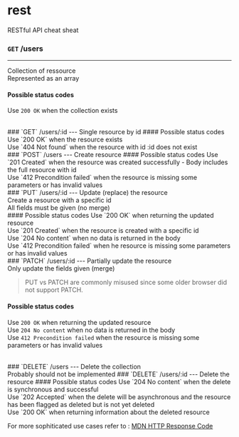 # rest
RESTful API cheat sheat

### `GET` /users
---
Collection of ressource <br/> Represented as an array
#### Possible status codes
Use `200 OK` when the collection exists

<br/>
### `GET` /users/:id
---
Single resource by id
#### Possible status codes
Use `200 OK` when the resource exists <br/>
Use `404 Not found` when the resource with id :id does not exist

<br/>
### `POST` /users
---
Create resource
#### Possible status codes
Use `201 Created` when the resource was created successfully - Body includes the full resource with id <br/>
Use `412 Precondition failed` when the resource is missing some parameters or has invalid values

<br/>
### `PUT` /users/:id
---
Update (replace) the resource <br/>
Create a resource with a specific id <br/>
All fields must be given (no merge) <br/>
#### Possible status codes
Use `200 OK` when returning the updated resource <br/>
Use `201 Created` when the resource is created with a specific id <br/>
Use `204 No content` when no data is returned in the body <br/>
Use `412 Precondition failed` when he resource is missing some parameters or has invalid values

<br/>
### `PATCH` /users/:id
---
Partially update the resource <br/>
Only update the fields given (merge)

>PUT vs PATCH are commonly misused since some older browser did not support PATCH.

#### Possible status codes
Use `200 OK` when returning the updated resource <br/>
Use `204 No content` when no data is returned in the body <br/>
Use `412 Precondition failed` when the resource is missing some parameters or has invalid values <br/>

<br/>
### `DELETE` /users
---
Delete the collection <br/>
Probably should not be implemented
### `DELETE` /users/:id
---
Delete the resource
#### Possible status codes
Use `204 No content` when the delete is synchronous and successful <br/>
Use `202 Accepted` when the delete will be asynchronous and the resource has been flagged as deleted but is not yet deleted <br/>
Use `200 OK` when returning information about the deleted resource

For more sophiticated use cases refer to : [MDN HTTP Response Code](https://developer.mozilla.org/en-US/docs/Web/HTTP/Response_codes)
